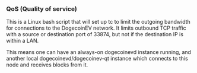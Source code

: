 ### QoS (Quality of service) ###

This is a Linux bash script that will set up tc to limit the outgoing bandwidth for connections to the DogecoinEV network. It limits outbound TCP traffic with a source or destination port of 33874, but not if the destination IP is within a LAN.

This means one can have an always-on dogecoinevd instance running, and another local dogecoinevd/dogecoinev-qt instance which connects to this node and receives blocks from it.
